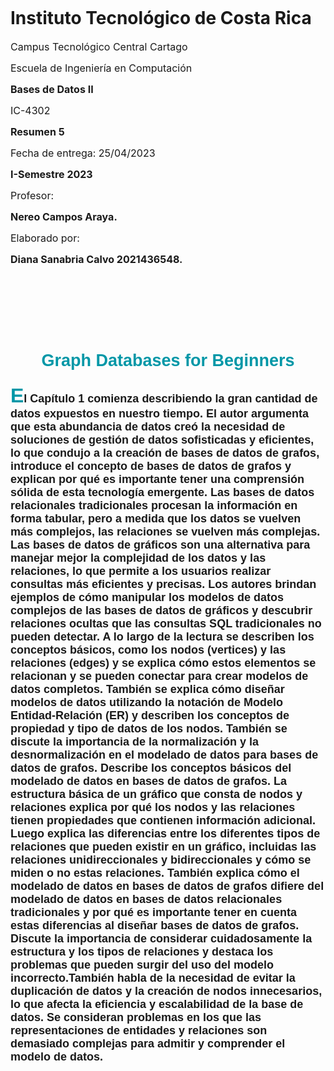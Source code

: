 <image
  src="logo_tec.jpg"
  alt=""
  caption="tttt">


 <h1>Instituto Tecnológico de Costa Rica</h1> 


 <font size="3"> Campus Tecnológico Central Cartago </font> 
 
 <font size="3"> Escuela de Ingeniería en Computación </font>

 <b><font size="3"> Bases de Datos II  </font></b>

<font size="3"> IC-4302 </font>

<b><font size="3"> Resumen 5 </font></b>

<font size="3"> Fecha de entrega: 25/04/2023 </font>

<b><font size="3"> I-Semestre 2023  </font></b>

<font size="3"> Profesor:   </font>
 
<b><font size="3"> Nereo Campos Araya.</font></b>

<font size="3"> Elaborado por:</font>

<b><font size="3"> Diana Sanabria Calvo 2021436548.</font>

<br>

<br>

<br>

<br> 

<br>

<font face="Comic Sans MS,arial"><center><font size="4"><h2><FONT COLOR="#0097A7">Graph Databases for Beginners</h2></font></center>

<html>
        <p><font size="4"><FONT SIZE=6 COLOR="#0097A7">E</FONT></FONT>l Capítulo 1 comienza describiendo la gran cantidad de datos expuestos en nuestro tiempo. El autor argumenta que esta abundancia de datos creó la necesidad de soluciones de gestión de datos sofisticadas y eficientes, lo que condujo a la creación de bases de datos de grafos, introduce el concepto de bases de datos de grafos y explican por qué es importante tener una comprensión sólida de esta tecnología emergente. Las bases de datos relacionales tradicionales procesan la información en forma tabular, pero a medida que los datos se vuelven más complejos, las relaciones se vuelven más complejas. Las bases de datos de gráficos son una alternativa para manejar mejor la complejidad de los datos y las relaciones, lo que permite a los usuarios realizar consultas más eficientes y precisas. Los autores brindan ejemplos de cómo manipular los modelos de datos complejos de las bases de datos de gráficos y descubrir relaciones ocultas que las consultas SQL tradicionales no pueden detectar. A lo largo de la lectura se describen los conceptos básicos, como los nodos (vertices) y las relaciones (edges) y se explica cómo estos elementos se relacionan y se pueden conectar para crear modelos de datos completos. También se explica cómo diseñar modelos de datos utilizando la notación de Modelo Entidad-Relación (ER) y describen los conceptos de propiedad y tipo de datos de los nodos. También se discute la importancia de la normalización y la desnormalización en el modelado de datos para bases de datos de grafos.
        Describe los conceptos básicos del modelado de datos en bases de datos de grafos. La estructura básica de un gráfico que consta de nodos y relaciones explica por qué los nodos y las relaciones tienen propiedades que contienen información adicional. Luego explica las diferencias entre los diferentes tipos de relaciones que pueden existir en un gráfico, incluidas las relaciones unidireccionales y bidireccionales y cómo se miden o no estas relaciones. También explica cómo el modelado de datos en bases de datos de grafos difiere del modelado de datos en bases de datos relacionales tradicionales y por qué es importante tener en cuenta estas diferencias al diseñar bases de datos de grafos. Discute la importancia de considerar cuidadosamente la estructura y los tipos de relaciones y destaca los problemas que pueden surgir del uso del modelo incorrecto.También habla de la necesidad de evitar la duplicación de datos y la creación de nodos innecesarios, lo que afecta la eficiencia y escalabilidad de la base de datos. Se consideran problemas en los que las representaciones de entidades y relaciones son demasiado complejas para admitir y comprender el modelo de datos.
 </p></font>
	</div>
</font>
</body>
</html>



